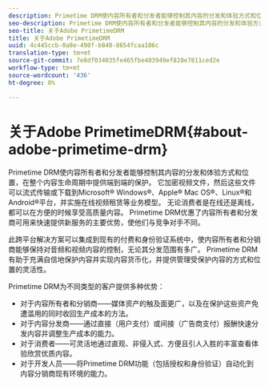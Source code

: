 ```yaml
---
description: Primetime DRM使内容所有者和分发者能够控制其内容的分发和体验方式和位置，在整个内容生命周期中提供端到端的保护。 它加密视频文件，然后这些文件可以流式传输或下载到Microsoft® Windows®、Apple® Mac OS®、Linux®和Android®平台，并实施在线视频租赁等业务模型。 无论消费者是在线还是离线，都可以在方便的时候享受高质量内容。 Primetime DRM优惠了内容所有者和分发商可用来快速提供新服务的主要优势，使他们与竞争对手不同。
seo-description: Primetime DRM使内容所有者和分发者能够控制其内容的分发和体验方式和位置，在整个内容生命周期中提供端到端的保护。 它加密视频文件，然后这些文件可以流式传输或下载到Microsoft® Windows®、Apple® Mac OS®、Linux®和Android®平台，并实施在线视频租赁等业务模型。 无论消费者是在线还是离线，都可以在方便的时候享受高质量内容。 Primetime DRM优惠了内容所有者和分发商可用来快速提供新服务的主要优势，使他们与竞争对手不同。
seo-title: 关于Adobe PrimetimeDRM
title: 关于Adobe PrimetimeDRM
uuid: 4c445ccb-0a8e-490f-b840-8654fcaa106c
translation-type: tm+mt
source-git-commit: 7e8df034035fe465fbe403949ef828e7811ced2e
workflow-type: tm+mt
source-wordcount: '436'
ht-degree: 0%

---
```



# 关于Adobe PrimetimeDRM{#about-adobe-primetime-drm}

Primetime DRM使内容所有者和分发者能够控制其内容的分发和体验方式和位置，在整个内容生命周期中提供端到端的保护。 它加密视频文件，然后这些文件可以流式传输或下载到Microsoft® Windows®、Apple® Mac OS®、Linux®和Android®平台，并实施在线视频租赁等业务模型。 无论消费者是在线还是离线，都可以在方便的时候享受高质量内容。 Primetime DRM优惠了内容所有者和分发商可用来快速提供新服务的主要优势，使他们与竞争对手不同。

此跨平台解决方案可以集成到现有的付费和身份验证系统中，使内容所有者和分销商能够保持对音频和视频内容的控制，无论其分发范围有多广。 Primetime DRM有助于充满自信地保护内容并实现内容货币化，并提供管理受保护内容的方式和位置的灵活性。

Primetime DRM为不同类型的客户提供多种优势：

* 对于内容所有者和分销商——媒体资产的触及面更广，以及在保护这些资产免遭滥用的同时收回生产成本的方法。
* 对于内容分发商——通过直接（用户支付）或间接（广告商支付）报酬快速分发内容并调整生产成本的能力。
* 对于消费者——可灵活地通过直观、非侵入式、方便且引人入胜的丰富查看体验欣赏优质内容。
* 对于开发人员——将Primetime DRM功能（包括授权和身份验证）自动化到内容分销商现有环境的能力。

